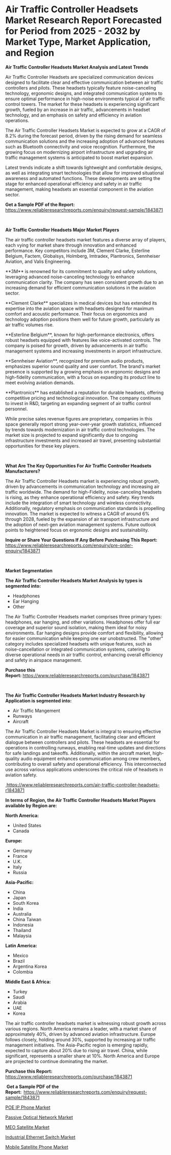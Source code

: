 <p><h1>Air Traffic Controller Headsets Market Research Report Forecasted for Period from 2025 -  2032 by Market Type, Market Application, and Region</h1></p><p><strong>Air Traffic Controller Headsets Market Analysis and Latest Trends</strong></p>
<p><p>Air Traffic Controller Headsets are specialized communication devices designed to facilitate clear and effective communication between air traffic controllers and pilots. These headsets typically feature noise-canceling technology, ergonomic designs, and integrated communication systems to ensure optimal performance in high-noise environments typical of air traffic control towers. The market for these headsets is experiencing significant growth, fueled by an increase in air traffic, advancements in headset technology, and an emphasis on safety and efficiency in aviation operations.</p><p>The Air Traffic Controller Headsets Market is expected to grow at a CAGR of 8.2% during the forecast period, driven by the rising demand for seamless communication solutions and the increasing adoption of advanced features such as Bluetooth connectivity and voice recognition. Furthermore, the growing focus on modernizing airport infrastructure and upgrading air traffic management systems is anticipated to boost market expansion. </p><p>Latest trends indicate a shift towards lightweight and comfortable designs, as well as integrating smart technologies that allow for improved situational awareness and automated functions. These developments are setting the stage for enhanced operational efficiency and safety in air traffic management, making headsets an essential component in the aviation sector.</p></p>
<p><strong>Get a Sample PDF of the Report:&nbsp;</strong> <a href="https://www.reliableresearchreports.com/enquiry/request-sample/1843871?utm_campaign=33&utm_medium=2&utm_source=Github&utm_content=ia&utm_term=15022025&utm_id=air-traffic-controller-headsets">https://www.reliableresearchreports.com/enquiry/request-sample/1843871</a></p>
<p>&nbsp;</p>
<p><strong>Air Traffic Controller Headsets Major Market Players</strong></p>
<p><p>The air traffic controller headsets market features a diverse array of players, each vying for market share through innovation and enhanced performance. Key competitors include 3M, Clement Clarke, Esterline Belgium, Factem, Globalsys, Holmberg, Imtradex, Plantronics, Sennheiser Aviation, and Valis Engineering.</p><p>**3M** is renowned for its commitment to quality and safety solutions, leveraging advanced noise-canceling technology to enhance communication clarity. The company has seen consistent growth due to an increasing demand for efficient communication solutions in the aviation sector.</p><p>**Clement Clarke** specializes in medical devices but has extended its expertise into the aviation space with headsets designed for maximum comfort and acoustic performance. Their focus on ergonomics and technology adoption positions them well for future growth, particularly as air traffic volumes rise.</p><p>**Esterline Belgium**, known for high-performance electronics, offers robust headsets equipped with features like voice-activated controls. The company is poised for growth, driven by advancements in air traffic management systems and increasing investments in airport infrastructure.</p><p>**Sennheiser Aviation**, recognized for premium audio products, emphasizes superior sound quality and user comfort. The brand's market presence is supported by a growing emphasis on ergonomic designs and high-fidelity communication, with a focus on expanding its product line to meet evolving aviation demands.</p><p>**Plantronics** has established a reputation for durable headsets, offering competitive pricing and technological innovation. The company continues to invest in R&D, targeting an expanding segment of air traffic control personnel.</p><p>While precise sales revenue figures are proprietary, companies in this space generally report strong year-over-year growth statistics, influenced by trends towards modernization in air traffic control technologies. The market size is projected to expand significantly due to ongoing infrastructure investments and increased air travel, presenting substantial opportunities for these key players.</p></p>
<p>&nbsp;</p>
<p><strong>What Are The Key Opportunities For Air Traffic Controller Headsets Manufacturers?</strong></p>
<p><p>The Air Traffic Controller Headsets market is experiencing robust growth, driven by advancements in communication technology and increasing air traffic worldwide. The demand for high-Fidelity, noise-canceling headsets is rising, as they enhance operational efficiency and safety. Key trends include the integration of smart technology and wireless connectivity. Additionally, regulatory emphasis on communication standards is propelling innovation. The market is expected to witness a CAGR of around 6% through 2028, fueled by the expansion of air transport infrastructure and the adoption of next-gen aviation management systems. Future outlook points to heightened focus on ergonomic designs and sustainability.</p></p>
<p><strong>Inquire or Share Your Questions If Any Before Purchasing This Report:</strong> <a href="https://www.reliableresearchreports.com/enquiry/pre-order-enquiry/1843871?utm_campaign=33&utm_medium=2&utm_source=Github&utm_content=ia&utm_term=15022025&utm_id=air-traffic-controller-headsets">https://www.reliableresearchreports.com/enquiry/pre-order-enquiry/1843871</a></p>
<p>&nbsp;</p>
<p><strong>Market Segmentation</strong></p>
<p><strong>The Air Traffic Controller Headsets Market Analysis by types is segmented into:</strong></p>
<p><ul><li>Headphones</li><li>Ear Hanging</li><li>Other</li></ul></p>
<p><p>The Air Traffic Controller Headsets market comprises three primary types: headphones, ear hanging, and other variations. Headphones offer full ear coverage and superior sound isolation, making them ideal for noisy environments. Ear hanging designs provide comfort and flexibility, allowing for easier communication while keeping one ear unobstructed. The "other" category includes specialized headsets with unique features, such as noise-cancellation or integrated communication systems, catering to diverse operational needs in air traffic control, enhancing overall efficiency and safety in airspace management.</p></p>
<p><strong>Purchase this Report:&nbsp;</strong><a href="https://www.reliableresearchreports.com/purchase/1843871?utm_campaign=33&utm_medium=2&utm_source=Github&utm_content=ia&utm_term=15022025&utm_id=air-traffic-controller-headsets">https://www.reliableresearchreports.com/purchase/1843871</a></p>
<p>&nbsp;</p>
<p><strong>The Air Traffic Controller Headsets Market Industry Research by Application is segmented into:</strong></p>
<p><ul><li>Air Traffic Mangement</li><li>Runways</li><li>Aircraft</li></ul></p>
<p><p>The Air Traffic Controller Headsets Market is integral to ensuring effective communication in air traffic management, facilitating clear and efficient dialogue between controllers and pilots. These headsets are essential for operations in controlling runways, enabling real-time updates and directions for safe landings and takeoffs. Additionally, within the aircraft market, high-quality audio equipment enhances communication among crew members, contributing to overall safety and operational efficiency. This interconnected use across various applications underscores the critical role of headsets in aviation safety.</p></p>
<p><a href="https://www.reliableresearchreports.com/air-traffic-controller-headsets-r1843871?utm_campaign=33&utm_medium=2&utm_source=Github&utm_content=ia&utm_term=15022025&utm_id=air-traffic-controller-headsets">&nbsp;https://www.reliableresearchreports.com/air-traffic-controller-headsets-r1843871</a></p>
<p><strong>In terms of Region, the Air Traffic Controller Headsets Market Players available by Region are:</strong></p>
<p>
    <p> <strong> North America: </strong>
        <ul>
            <li>United States</li>
            <li>Canada</li>
        </ul>
        </p> 
    <p> <strong> Europe: </strong>
        <ul>
            <li>Germany</li>
            <li>France</li>
            <li>U.K.</li>
            <li>Italy</li>
            <li>Russia</li>
        </ul>
        </p> 
    <p> <strong> Asia-Pacific: </strong>
        <ul>
            <li>China</li>
            <li>Japan</li>
            <li>South Korea</li>
            <li>India</li>
            <li>Australia</li>
            <li>China Taiwan</li>
            <li>Indonesia</li>
            <li>Thailand</li>
            <li>Malaysia</li>
        </ul>
        </p> 
    <p> <strong> Latin America: </strong>
        <ul>
            <li>Mexico</li>
            <li>Brazil</li>
            <li>Argentina Korea</li>
            <li>Colombia</li>
        </ul>
        </p> 
    <p> <strong> Middle East & Africa: </strong>
        <ul>
            <li>Turkey</li>
            <li>Saudi</li>
            <li>Arabia</li>
            <li>UAE</li>
            <li>Korea</li>
        </ul>
    </p>
    </p>
<p><p>The air traffic controller headsets market is witnessing robust growth across various regions. North America remains a leader, with a market share of approximately 40%, driven by advanced aviation infrastructure. Europe follows closely, holding around 30%, supported by increasing air traffic management initiatives. The Asia-Pacific region is emerging rapidly, expected to capture about 20% due to rising air travel. China, while significant, represents a smaller share at 10%. North America and Europe are projected to continue dominating the market.</p></p>
<p><strong>Purchase this Report: </strong><a href="https://www.reliableresearchreports.com/purchase/1843871?utm_campaign=33&utm_medium=2&utm_source=Github&utm_content=ia&utm_term=15022025&utm_id=air-traffic-controller-headsets">https://www.reliableresearchreports.com/purchase/1843871</a></p>
<p>&nbsp;<strong>Get a Sample PDF of the Report:&nbsp;&nbsp;</strong><a href="https://www.reliableresearchreports.com/enquiry/request-sample/1843871?utm_campaign=33&utm_medium=2&utm_source=Github&utm_content=ia&utm_term=15022025&utm_id=air-traffic-controller-headsets">https://www.reliableresearchreports.com/enquiry/request-sample/1843871</a></p>
<p><strong></strong></p>
<p><p><a href="https://github.com/sawrovpipolo/Market-Research-Report-List-1/blob/main/poe-ip-phone-market.md?utm_campaign=33&utm_medium=2&utm_source=Github&utm_content=ia&utm_term=15022025&utm_id=air-traffic-controller-headsets">POE IP Phone Market</a></p><p><a href="https://github.com/raaschadonle/Market-Research-Report-List-1/blob/main/passive-optical-network-market.md?utm_campaign=33&utm_medium=2&utm_source=Github&utm_content=ia&utm_term=15022025&utm_id=air-traffic-controller-headsets">Passive Optical Network Market</a></p><p><a href="https://github.com/sponsumelo/Market-Research-Report-List-1/blob/main/meo-satellite-market.md?utm_campaign=33&utm_medium=2&utm_source=Github&utm_content=ia&utm_term=15022025&utm_id=air-traffic-controller-headsets">MEO Satellite Market</a></p><p><a href="https://github.com/aarajlyre/Market-Research-Report-List-1/blob/main/industrial-ethernet-switch-market.md?utm_campaign=33&utm_medium=2&utm_source=Github&utm_content=ia&utm_term=15022025&utm_id=air-traffic-controller-headsets">Industrial Ethernet Switch Market</a></p><p><a href="https://github.com/ritooesiaba/Market-Research-Report-List-1/blob/main/mobile-satellite-phone-market.md?utm_campaign=33&utm_medium=2&utm_source=Github&utm_content=ia&utm_term=15022025&utm_id=air-traffic-controller-headsets">Mobile Satellite Phone Market</a></p></p>